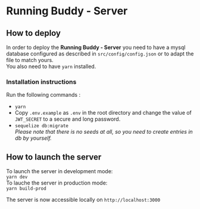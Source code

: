 # Running Buddy - Server

## How to deploy

In order to deploy the **Running Buddy - Server** you need to have a mysql database configured as described in `src/config/config.json` or to adapt the file to match yours.  
You also need to have `yarn` installed.

### Installation instructions

Run the following commands :

- `yarn`
- Copy `.env.example` as `.env` in the root directory and change the value of `JWT_SECRET` to a secure and long password.
- `sequelize db:migrate`  
  _Please note that there is no seeds at all, so you need to create entries in db by yourself._

## How to launch the server

To launch the server in development mode:  
`yarn dev`  
To lauche the server in production mode:  
`yarn build-prod`

The server is now accessible locally on `http://localhost:3000`
